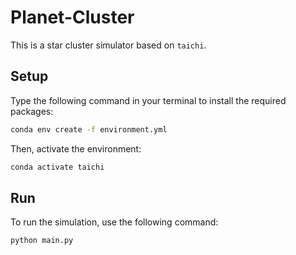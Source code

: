 # Planet-Cluster

This is a star cluster simulator based on `taichi`. 

## Setup

Type the following command in your terminal to install the required packages:

```bash
conda env create -f environment.yml
```

Then, activate the environment:

```bash
conda activate taichi
```

## Run

To run the simulation, use the following command:

```bash
python main.py
```